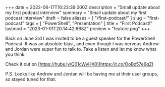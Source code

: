 +++
date = 2022-06-17T16:23:39.000Z
description = "Small update about my first podcast interview"
summary = "Small update about my first podcast interview"
draft = false
aliases = [ "/first-podcast/" ]
slug = "first-podcast"
tags = [ "PowerShell", "Presentation" ]
title = "First Podcast!"
lastmod = "2023-01-01T20:14:42.668Z"
preview = "feature.png"
+++


Back on June 3rd I was invited to be a guest speaker for the PowerShell Podcast.
It was an absolute blast, and even though I was nervous Andrew and Jordan were
super fun to talk to. Take a listen and let me know what you think.

Check it out on [https://hubs.ly/Q01cWyHX0](https://t.co/OoBx57e6qZ)

P.S. Looks like Andrew and Jordan will be having me at their user groups, so
stayed tuned for that.
